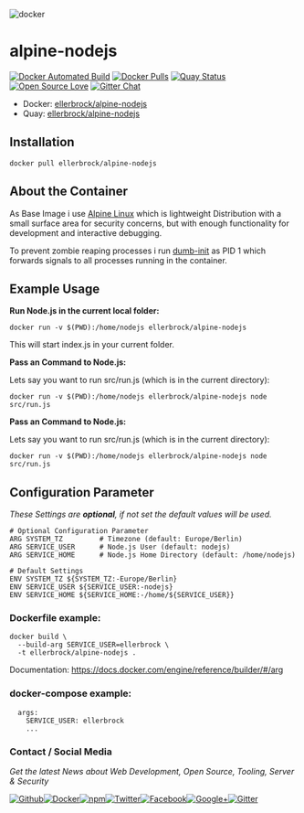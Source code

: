 ![docker](https://github.frapsoft.com/top/docker-security.jpg)

# alpine-nodejs

[![Docker Automated Build](https://img.shields.io/docker/automated/ellerbrock/alpine-nodejs.svg)](https://hub.docker.com/r/ellerbrock/alpine-nodejs/) [![Docker Pulls](https://img.shields.io/docker/pulls/ellerbrock/alpine-nodejs.svg)](https://hub.docker.com/r/ellerbrock/alpine-nodejs/) [![Quay Status](https://quay.io/repository/ellerbrock/alpine-bash-it/status)](https://quay.io/repository/ellerbrock/alpine-nodejs/) [![Open Source Love](https://badges.frapsoft.com/os/v1/open-source.svg)](https://github.com/ellerbrock/open-source-badges/) [![Gitter Chat](https://badges.gitter.im/frapsoft/frapsoft.svg)](https://gitter.im/frapsoft/frapsoft/)

- Docker: [ellerbrock/alpine-nodejs](https://hub.docker.com/r/ellerbrock/alpine-nodejs/)
- Quay: [ellerbrock/alpine-nodejs](https://quay.io/repository/ellerbrock/alpine-nodejs)

## Installation

`docker pull ellerbrock/alpine-nodejs`


## About the Container

As Base Image i use [Alpine Linux](https://alpinelinux.org/) which is lightweight Distribution with a small surface area for security concerns, but with enough functionality for development and interactive debugging.

To prevent zombie reaping processes i run [dumb-init](https://github.com/Yelp/dumb-init) as PID 1 which forwards signals to all processes running in the container. 

## Example Usage

**Run Node.js in the current local folder:**

`docker run -v $(PWD):/home/nodejs ellerbrock/alpine-nodejs`

This will start index.js in your current folder.


**Pass an Command to Node.js:**

Lets say you want to run src/run.js (which is in the current directory):

`docker run -v $(PWD):/home/nodejs ellerbrock/alpine-nodejs node src/run.js`

**Pass an Command to Node.js:**

Lets say you want to run src/run.js (which is in the current directory):

`docker run -v $(PWD):/home/nodejs ellerbrock/alpine-nodejs node src/run.js`

## Configuration Parameter

_These Settings are **optional**, if not set the default values will be used._

```
# Optional Configuration Parameter
ARG SYSTEM_TZ         # Timezone (default: Europe/Berlin)
ARG SERVICE_USER      # Node.js User (default: nodejs)
ARG SERVICE_HOME      # Node.js Home Directory (default: /home/nodejs)

# Default Settings
ENV SYSTEM_TZ ${SYSTEM_TZ:-Europe/Berlin}
ENV SERVICE_USER ${SERVICE_USER:-nodejs}
ENV SERVICE_HOME ${SERVICE_HOME:-/home/${SERVICE_USER}}
```

### Dockerfile example:

```
docker build \
  --build-arg SERVICE_USER=ellerbrock \
  -t ellerbrock/alpine-nodejs .
```
Documentation: <https://docs.docker.com/engine/reference/builder/#/arg>

### docker-compose example: 

```
  args:
    SERVICE_USER: ellerbrock
    ...
```

### Contact / Social Media

_Get the latest News about Web Development, Open Source, Tooling, Server & Security_

[![Github](https://github.frapsoft.com/social/github.png)](https://github.com/ellerbrock/)[![Docker](https://github.frapsoft.com/social/docker.png)](https://hub.docker.com/u/ellerbrock/)[![npm](https://github.frapsoft.com/social/npm.png)](https://www.npmjs.com/~ellerbrock)[![Twitter](https://github.frapsoft.com/social/twitter.png)](https://twitter.com/frapsoft/)[![Facebook](https://github.frapsoft.com/social/facebook.png)](https://www.facebook.com/frapsoft/)[![Google+](https://github.frapsoft.com/social/google-plus.png)](https://plus.google.com/116540931335841862774)[![Gitter](https://github.frapsoft.com/social/gitter.png)](https://gitter.im/frapsoft/frapsoft/)
